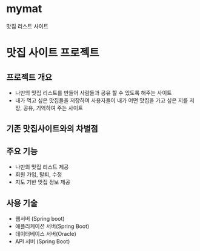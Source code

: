 # mymat
맛집 리스트 사이트 
# 맛집 사이트 프로젝트

## 프로젝트 개요

- 나만의 맛집 리스트를 만들어 사람들과 공유 할 수 있도록 해주는 사이트
- 내가 먹고 싶은 맛집들을 저장하여 사용자들이 내가 어떤 맛집을 가고 싶은 지를 저장, 공유, 기억하여 주는 사이트

## 기존 맛집사이트와의 차별점

## 주요 기능

- 나만의 맛집 리스트 제공
- 회원 가입, 탈퇴, 수정
- 지도 기반 맛집 정보 제공

## 사용 기술

- 웹서버 (Spring boot)
- 애플리케이션 서버(Spring Boot)
- 데이터베이스 서버(Oracle)
- API 서버 (Spring Boot)
